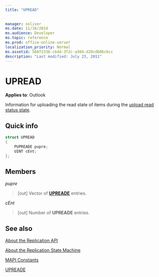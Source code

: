 ```yaml
---
title: "UPREAD"
 
 
manager: soliver
ms.date: 11/16/2014
ms.audience: Developer
ms.topic: reference
ms.prod: office-online-server
localization_priority: Normal
ms.assetid: 568f2336-cb4d-3f2c-a304-d29cdb0bcbcc
description: "Last modified: July 23, 2011"
---
```


# UPREAD

  
  
**Applies to**: Outlook 
  
Information for uploading the read state of items during the [upload read status state](upload-read-status-state.md).
  
## Quick info

```cpp
struct UPREAD 
{ 
    PUPREADE pupre; 
    UINT cEnt; 
};
```

## Members

 _pupre_
  
>  [out] Vector of **[UPREADE](upreade.md)** entries. 
    
 _cEnt_
  
>  [out] Number of **UPREADE** entries. 
    
## See also



[About the Replication API](about-the-replication-api.md)
  
[About the Replication State Machine](about-the-replication-state-machine.md)
  
[MAPI Constants](mapi-constants.md)
  
[UPREADE](upreade.md)

